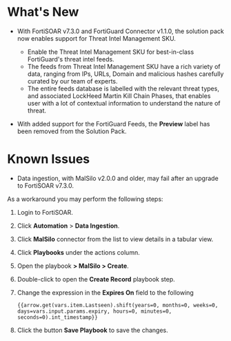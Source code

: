 # What's New

- With FortiSOAR v7.3.0 and FortiGuard Connector v1.1.0, the solution pack now enables support for Threat Intel Management SKU.
    - Enable the Threat Intel Management SKU for best-in-class FortiGuard's threat intel feeds.
    - The feeds from Threat Intel Management SKU have a rich variety of data, ranging from IPs, URLs, Domain and malicious hashes carefully curated by our team of experts.
    - The entire feeds database is labelled with the relevant threat types, and associated LockHeed Martin Kill Chain Phases, that enables user with a lot of contextual information to understand the nature of threat.

- With added support for the FortiGuard Feeds, the **Preview** label has been removed from the Solution Pack.

# Known Issues

- Data ingestion, with MalSilo v2.0.0 and older, may fail after an upgrade to FortiSOAR v7.3.0.

As a workaround you may perform the following steps:

1. Login to FortiSOAR.
2. Click **Automation** > **Data Ingestion**.
3. Click **MalSilo** connector from the list to view details in a tabular view.
4. Click **Playbooks** under the actions column.
5. Open the playbook **> MalSilo > Create**.
5. Double-click to open the **Create Record** playbook step.
6. Change the expression in the **Expires On** field to the following
    
    ```
    {{arrow.get(vars.item.Lastseen).shift(years=0, months=0, weeks=0, days=vars.input.params.expiry, hours=0, minutes=0, seconds=0).int_timestamp}}
    ```

7. Click the button **Save Playbook** to save the changes. 
